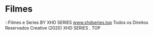 # Filmes
:bulb:Filmes e Series
BY XHD SERIES
www.xhdseries.top
Todos os Direitos Reservados Creative (2020) XHD SERIES . TOP
